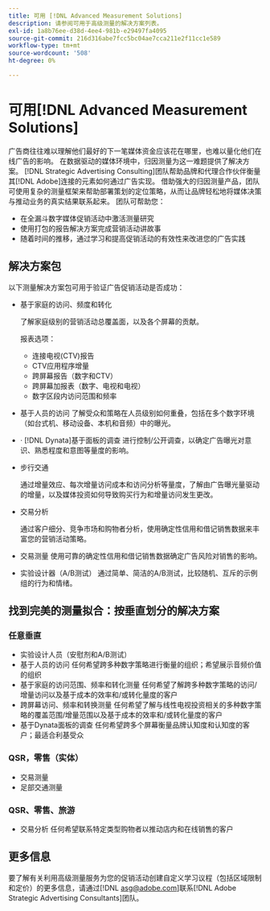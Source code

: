 ```yaml
---
title: 可用 [!DNL Advanced Measurement Solutions]
description: 请参阅可用于高级测量的解决方案列表。
exl-id: 1a8b76ee-d38d-4ee4-981b-e29497fa4095
source-git-commit: 216d316abe7fcc5bc04ae7cca211e2f11cc1e589
workflow-type: tm+mt
source-wordcount: '508'
ht-degree: 0%

---
```


# 可用[!DNL Advanced Measurement Solutions]

广告商往往难以理解他们最好的下一笔媒体资金应该花在哪里，也难以量化他们在线广告的影响。 在数据驱动的媒体环境中，归因测量为这一难题提供了解决方案。 [!DNL Strategic Advertising Consulting]团队帮助品牌和代理合作伙伴衡量其[!DNL Adobe]连接的元素如何通过广告实现。 借助强大的归因测量产品，团队可使用复杂的测量框架来帮助部署策划的定位策略，从而让品牌轻松地将媒体决策与推动业务的真实结果联系起来。 团队可帮助您：

* 在全漏斗数字媒体促销活动中激活测量研究
* 使用打包的报告解决方案完成营销活动讲故事
* 随着时间的推移，通过学习和提高促销活动的有效性来改进您的广告实践

## 解决方案包

以下测量解决方案包可用于验证广告促销活动是否成功：

* 基于家庭的访问、频度和转化

   了解家庭级别的营销活动总覆盖面，以及各个屏幕的贡献。

   报表选项：
   * 连接电视(CTV)报告
   * CTV应用程序增量
   * 跨屏幕报告（数字和CTV）
   * 跨屏幕加报表（数字、电视和电视）
   * 数字区段内访问范围和频率

* 基于人员的访问
了解受众和策略在人员级别如何重叠，包括在多个数字环境（如台式机、移动设备、本机和音频）中的曝光。

* ·	[!DNL Dynata]基于面板的调查
进行控制/公开调查，以确定广告曝光对意识、熟悉程度和意图等量度的影响。

* 步行交通

   通过增量效应、每次增量访问成本和访问分析等量度，了解由广告曝光量驱动的增量，以及媒体投资如何导致购买行为和增量访问发生更改。

* 交易分析

   通过客户细分、竞争市场和购物者分析，使用确定性信用和借记销售数据来丰富您的营销活动策略。

* 交易测量
使用可靠的确定性信用和借记销售数据确定广告风险对销售的影响。

* 实验设计器（A/B测试）
通过简单、简洁的A/B测试，比较随机、互斥的示例组的行为和情绪。

## 找到完美的测量拟合：按垂直划分的解决方案

### 任意垂直
* 实验设计人员（安慰剂和A/B测试）
* 基于人员的访问
任何希望跨多种数字策略进行衡量的组织；希望展示音频价值的组织
* 基于家庭的访问范围、频率和转化测量
任何希望了解跨多种数字策略的访问/增量访问以及基于成本的效率和/或转化量度的客户
* 跨屏幕访问、频率和转换测量
任何希望了解与线性电视投资相关的多种数字策略的覆盖范围/增量范围以及基于成本的效率和/或转化量度的客户
* 基于Dynata面板的调查
任何希望跨多个屏幕衡量品牌认知度和认知度的客户；最适合利基受众

### QSR，零售（实体）
* 交易测量
* 足部交通测量

### QSR、零售、旅游
* 交易分析
任何希望联系特定类型购物者以推动店内和在线销售的客户

## 更多信息

要了解有关利用高级测量服务为您的促销活动创建自定义学习议程（包括区域限制和定价）的更多信息，请通过[!DNL asg@adobe.com]联系[!DNL Adobe Strategic Advertising Consultants]团队。
